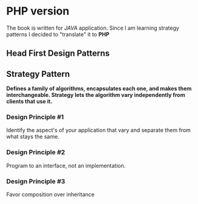 # PHP version
The book is written for *JAVA* application.
Since I am learning strategy patterns I decided to "translate" it to **PHP**

## Head First Design Patterns


## Strategy Pattern
**Defines a family of algorithms, encapsulates each one, and makes them interchangeable. Strategy lets the algorithm vary independently from clients that use it.**

### Design Principle #1
Identify the aspect's of your application that vary and separate them from what stays the same.

### Design Principle #2
Program to an interface, not an implementation.

### Design Principle #3
Favor composition over inheritance